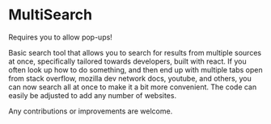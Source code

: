 <h1>MultiSearch</h1>

Requires you to allow pop-ups!

Basic search tool that allows you to search for results from multiple sources at once, specifically tailored towards developers, built with react. If you often look up how to do something, and then end up with multiple tabs open from stack overflow, mozilla dev network docs, youtube, and others, you can now search all at once to make it a bit more convenient. The code can easily be adjusted to add any number of websites.

Any contributions or improvements are welcome.
